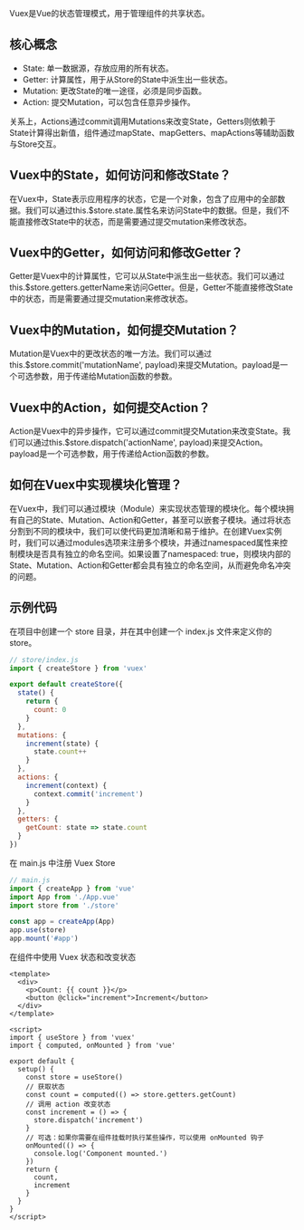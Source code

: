 Vuex是Vue的状态管理模式，用于管理组件的共享状态。

## 核心概念
* State: 单一数据源，存放应用的所有状态。
* Getter: 计算属性，用于从Store的State中派生出一些状态。
* Mutation: 更改State的唯一途径，必须是同步函数。
* Action: 提交Mutation，可以包含任意异步操作。 

关系上，Actions通过commit调用Mutations来改变State，Getters则依赖于State计算得出新值，组件通过mapState、mapGetters、mapActions等辅助函数与Store交互。

## Vuex中的State，如何访问和修改State？

在Vuex中，State表示应用程序的状态，它是一个对象，包含了应用中的全部数据。我们可以通过this.$store.state.属性名来访问State中的数据。但是，我们不能直接修改State中的状态，而是需要通过提交mutation来修改状态。

## Vuex中的Getter，如何访问和修改Getter？
Getter是Vuex中的计算属性，它可以从State中派生出一些状态。我们可以通过this.$store.getters.getterName来访问Getter。但是，Getter不能直接修改State中的状态，而是需要通过提交mutation来修改状态。

## Vuex中的Mutation，如何提交Mutation？
Mutation是Vuex中的更改状态的唯一方法。我们可以通过this.$store.commit('mutationName', payload)来提交Mutation。payload是一个可选参数，用于传递给Mutation函数的参数。

## Vuex中的Action，如何提交Action？
Action是Vuex中的异步操作，它可以通过commit提交Mutation来改变State。我们可以通过this.$store.dispatch('actionName', payload)来提交Action。payload是一个可选参数，用于传递给Action函数的参数。

## 如何在Vuex中实现模块化管理？

在Vuex中，我们可以通过模块（Module）来实现状态管理的模块化。每个模块拥有自己的State、Mutation、Action和Getter，甚至可以嵌套子模块。通过将状态分割到不同的模块中，我们可以使代码更加清晰和易于维护。在创建Vuex实例时，我们可以通过modules选项来注册多个模块，并通过namespaced属性来控制模块是否具有独立的命名空间。如果设置了namespaced: true，则模块内部的State、Mutation、Action和Getter都会具有独立的命名空间，从而避免命名冲突的问题。

## 示例代码
在项目中创建一个 store 目录，并在其中创建一个 index.js 文件来定义你的 store。
```js
// store/index.js
import { createStore } from 'vuex'

export default createStore({
  state() {
    return {
      count: 0
    }
  },
  mutations: {
    increment(state) {
      state.count++
    }
  },
  actions: {
    increment(context) {
      context.commit('increment')
    }
  },
  getters: {
    getCount: state => state.count
  }
})
```
在 main.js 中注册 Vuex Store
```js
// main.js
import { createApp } from 'vue'
import App from './App.vue'
import store from './store'

const app = createApp(App)
app.use(store)
app.mount('#app')
```
在组件中使用 Vuex 状态和改变状态
```vue
<template>
  <div>
    <p>Count: {{ count }}</p>
    <button @click="increment">Increment</button>
  </div>
</template>

<script>
import { useStore } from 'vuex'
import { computed, onMounted } from 'vue'

export default {
  setup() {
    const store = useStore()
    // 获取状态
    const count = computed(() => store.getters.getCount)
    // 调用 action 改变状态
    const increment = () => {
      store.dispatch('increment')
    }
    // 可选：如果你需要在组件挂载时执行某些操作，可以使用 onMounted 钩子
    onMounted(() => {
      console.log('Component mounted.')
    })
    return {
      count,
      increment
    }
  }
}
</script>
```